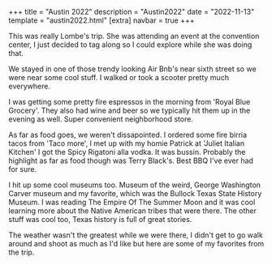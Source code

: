 
+++
title = "Austin 2022"
description = "Austin2022"
date = "2022-11-13"
template = "austin2022.html"
[extra]
navbar = true
+++

This was really Lombe's trip.  She was attending an event at the convention center, I just decided to tag along so I could explore while she was doing that.  

We stayed in one of those trendy looking Air Bnb's near sixth street so we were near some cool stuff.  I walked or took a scooter pretty much everywhere.  

I was getting some pretty fire espressos in the morning from 'Royal Blue Grocery'.  They also had wine and beer so we typically hit them up in the evening as well.  Super convenient neighborhood store.  

As far as food goes, we weren't dissapointed.  I ordered some fire birria tacos from 'Taco more', I met up with my homie Patrick at 'Juliet Italian Kitchen'  I got the Spicy Rigatoni alla vodka.  It was bussin.  Probably the highlight as far as food though was Terry Black's.  Best BBQ I've ever had for sure.  


I hit up some cool museums too.  Museum of the weird, George Washington Carver museum and my favorite, which was the Bullock Texas State History Museum.  I was reading The Empire Of The Summer Moon and it was cool learning more about the Native American tribes that were there.  The other stuff was cool too, Texas history is full of great stories.  


The weather wasn't the greatest while we were there, I didn't get to go walk around and shoot as much as I'd like but here are some of my favorites from the trip.  

